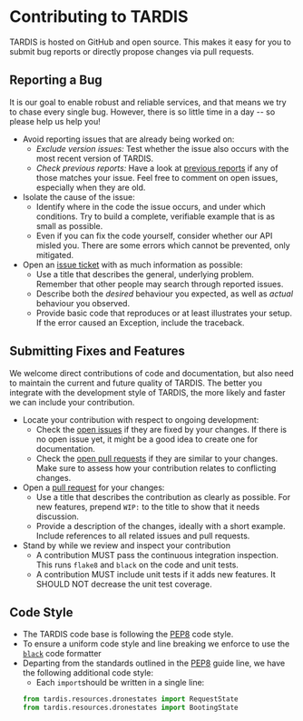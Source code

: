 # Contributing to TARDIS

TARDIS is hosted on GitHub and open source.
This makes it easy for you to submit bug reports or directly propose changes via pull requests.

## Reporting a Bug

It is our goal to enable robust and reliable services,
and that means we try to chase every single bug.
However, there is so little time in a day --
so please help us help you!

* Avoid reporting issues that are already being worked on:
  * *Exclude version issues:*
    Test whether the issue also occurs with the most recent version of TARDIS.
  * *Check previous reports:*
    Have a look at [previous reports](https://github.com/MatterMiners/tardis/issues/?q=is%3Aissue)
    if any of those matches your issue.
    Feel free to comment on open issues, especially when they are old.
* Isolate the cause of the issue:
  * Identify where in the code the issue occurs, and under which conditions.
    Try to build a complete, verifiable example that is as small as possible. 
  * Even if you can fix the code yourself, consider whether our API misled you.
    There are some errors which cannot be prevented, only mitigated.
* Open an [issue ticket](https://github.com/MatterMiners/tardis/issues/new) with as much information as possible:
  * Use a title that describes the general, underlying problem.
    Remember that other people may search through reported issues.
  * Describe both the *desired* behaviour you expected,
    as well as *actual* behaviour you observed.
  * Provide basic code that reproduces or at least illustrates your setup.
    If the error caused an Exception, include the traceback.

## Submitting Fixes and Features

We welcome direct contributions of code and documentation,
but also need to maintain the current and future quality of TARDIS.
The better you integrate with the development style of TARDIS,
the more likely and faster we can include your contribution.

* Locate your contribution with respect to ongoing development:
  * Check the [open issues](https://github.com/MatterMiners/tardis/issues/?q=is%3Aissue+is%3Aopen)
    if they are fixed by your changes.
    If there is no open issue yet, it might be a good idea to create one for documentation.
  * Check the [open pull requests](https://github.com/MatterMiners/tardis/pulls)
    if they are similar to your changes.
    Make sure to assess how your contribution relates to conflicting changes.
* Open a [pull request](https://github.com/MatterMiners/tardis/pulls) for your changes:
  * Use a title that describes the contribution as clearly as possible.
    For new features, prepend ``WIP:`` to the title to show that it needs discussion.
  * Provide a description of the changes, ideally with a short example.
    Include references to all related issues and pull requests.
* Stand by while we review and inspect your contribution
  * A contribution MUST pass the continuous integration inspection.
    This runs ``flake8`` and ``black`` on the code and unit tests.
  * A contribution MUST include unit tests if it adds new features.
    It SHOULD NOT decrease the unit test coverage.

## Code Style
* The TARDIS code base is following the [PEP8](https://pep8.org/) code style.
* To ensure a uniform code style and line breaking we enforce to use the 
  [``black``](https://black.readthedocs.io/en/stable/) code formatter
* Departing from the standards outlined in the [PEP8](https://pep8.org/) guide line, 
  we have the following additional code style:
  * Each `import`should be written in a single line:
  ```python
  from tardis.resources.dronestates import RequestState
  from tardis.resources.dronestates import BootingState
  ```
